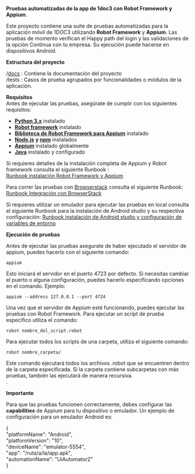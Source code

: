 **Pruebas automatizadas de la app de 1doc3 con Robot Framework y Appium.**

Este proyecto contiene una suite de pruebas automatizadas para la aplicación móvil de 1DOC3  utilizando  **Robot Framework** y  **Appium**. Las pruebas de momento verifican el Happy path del login y las validaciones de la opción Continua con tu empresa. Su ejecución puede hacerse en dispositivos Android. 

**Estructura del proyecto**

/[docs](https://github.com/1DOC3/automation-test/tree/main/docs) :  Contiene la documentación del proyecto  
/tests :  Casos de prueba agrupados por funcionalidades o módulos de la aplicación.

**Requisitos**  
Antes de ejecutar las pruebas, asegúrate de cumplir con los siguientes requisitos: 

* [**Python 3.x**](https://www.python.org/downloads/)  instalado  
* [**Robot framework**](https://robotframework.org/)  instalado  
* [**Biblioteca de Robot Framework para Appium**](https://docs.robotframework.org/docs/different_libraries/appium) instalado  
* [**Node.js**](http://Node.js) **y [npm](https://nodejs.org/en/learn/getting-started/an-introduction-to-the-npm-package-manager)** instalados  
* [**Appium**](https://appium.io/docs/en/latest/quickstart/install/) instalado globalmente  
* [**Java**](https://www.java.com/es/) instalado y configurado

Si requieres detalles de la instalación completa de Appium y Robot framework consulta el siguiente Runbook :   
[Runbook instalación Robot Framework y Appium](https://github.com/1DOC3/automation-test/blob/main/docs/Runbook_Instalaci%C3%B3n_Robot_Framework_Appium.md)

Para correr las pruebas con [Browserstack](https://www.browserstack.com/) consulta el siguiente Runbook: [Runbook Integración con BrowserStack](https://github.com/1DOC3/automation-test/blob/main/docs/Runbook_%20Integraci%C3%B3n%20de%20BrowserStack%20con%20Robot%20Framework.md)

Si requieres utilizar un emulador para ejecutar las pruebas en local consulta el siguiente Runbook para la instalación de Android studio y su respectiva configuración: [Runbook instalación de Android studio y configuración de variables de entorno](https://github.com/1DOC3/automation-test/blob/main/docs/Runbook_%20Instalaci%C3%B3n%20de%20Android%20Studio%2C%20Configuraci%C3%B3n%20de%20Variables%20de%20Entorno%20y%20Creaci%C3%B3n%20de%20un%20Emulador.md)

**Ejecución de pruebas**

Antes de ejecutar las pruebas asegurate de haber ejecutado el servidor de appium, puedes hacerlo con el siguiente comando: 

`appium`

Esto iniciará el servidor en el puerto 4723 por defecto. Si necesitas cambiar el puerto o alguna configuración, puedes hacerlo especificando opciones en el comando. Ejemplo: 

`appium --address 127.0.0.1 --port 4724`

Una vez que el servidor de Appium esté funcionando, puedes ejecutar las pruebas con Robot Framework. Para ejecutar un script de prueba específico utiliza el comando: 

`robot nombre_del_script.robot`

Para ejecutar todos los scripts de una carpeta, utiliza el siguiente comando: 

`robot nombre_carpeta/`

Este comando ejecutará todos los archivos .robot que se encuentren dentro de la carpeta especificada. Si la carpeta contiene subcarpetas con más pruebas, también las ejecutará de manera recursiva.  
.

**Importante** 

Para que las pruebas funcionen correctamente, debes configurar las **capabilities** de Appium para tu dispositivo o emulador.  Un ejemplo de configuración para un emulador Android es:

{  
  "platformName": "Android",  
  "platformVersion": "10",  
  "deviceName": "emulator-5554",  
  "app": "/ruta/a/la/app.apk",  
  "automationName": "UiAutomator2"  
}